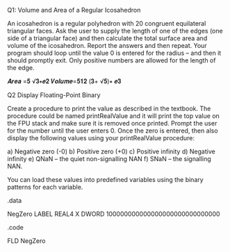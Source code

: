 Q1: Volume and Area of a Regular Icosahedron

An icosahedron is a regular polyhedron with 20 congruent equilateral triangular faces. Ask the user to supply the length of one of the edges (one side of a triangular face) and then calculate the total surface area and volume of the icosahedron. Report the answers and then repeat. Your program should loop until the value 0 is entered for the radius – and then it should promptly exit. Only positive numbers are allowed for the length of the edge.

𝑨𝒓𝒆𝒂 =𝟓 √𝟑∗𝒆𝟐
𝑽𝒐𝒍𝒖𝒎𝒆=𝟓𝟏𝟐 (𝟑+ √𝟓)∗ 𝒆𝟑

Q2 Display Floating-Point Binary

Create a procedure to print the value as described in the textbook. The procedure could be named printRealValue and it will print the top value on the FPU stack and make sure it is removed once printed.
Prompt the user for the number until the user enters 0. Once the zero is entered, then also display the following values using your printRealValue procedure:

a) Negative zero (-0)
b) Positive zero (+0)
c) Positive infinity
d) Negative infinity
e) QNaN – the quiet non-signalling NAN
f) SNaN – the signalling NAN.

You can load these values into predefined variables using the binary patterns for each variable.

.data

  NegZero LABEL REAL4
  X DWORD 100000000000000000000000000000
  
.code

  FLD NegZero
